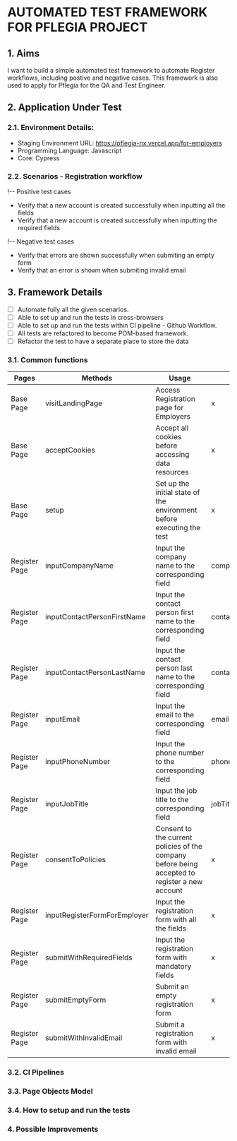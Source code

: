 # AUTOMATED TEST FRAMEWORK FOR PFLEGIA PROJECT

## 1. Aims
I want to build a simple automated test framework to automate Register workflows, including postive and negative cases. This framework is also used to apply for Pflegia for the QA and Test Engineer. 

## 2. Application Under Test
### 2.1. Environment Details: 
* Staging Environment URL: https://pflegia-nx.vercel.app/for-employers
* Programming Language: Javascript
* Core: Cypress

### 2.2. Scenarios - Registration workflow
!-- Positive test cases
* Verify that a new account is created successfully when inputting all the fields
* Verify that a new account is created successfully when inputting the required fields

!-- Negative test cases
* Verify that errors are shown successfully when submiting an empty form
* Verify that an error is shown when submiting invalid email

## 3. Framework Details
- [ ] Automate fully all the given scenarios.
- [ ] Able to set up and run the tests in cross-browsers
- [ ] Able to set up and run the tests within CI pipeline - Github Workflow.
- [ ] All tests are refactored to become POM-based framework.
- [ ] Refactor the test to have a separate place to store the data

### 3.1. Common functions
| Pages  | Methods | Usage | Input |
| ------------- | ------------- | ------------- | ------------- |
| Base Page | visitLandingPage | Access Registration page for Employers | x |
| Base Page | acceptCookies | Accept all cookies before accessing data resources | x | 
| Base Page | setup | Set up the initial state of the environment before executing the test | x | 
| Register Page | inputCompanyName | Input the company name to the corresponding field | companyName |
| Register Page | inputContactPersonFirstName | Input the contact person first name to the corresponding field | contactPersonFirstname |
| Register Page | inputContactPersonLastName | Input the contact person last name to the corresponding field | contactPersonLastname |
| Register Page | inputEmail | Input the email to the corresponding field | email | 
| Register Page | inputPhoneNumber | Input the phone number to the corresponding field | phoneNumber | 
| Register Page | inputJobTitle | Input the job title to the corresponding field | jobTitle | 
| Register Page | consentToPolicies | Consent to the current policies of the company before being accepted to register a new account | x | 
| Register Page | inputRegisterFormForEmployer | Input the registration form with all the fields | x | 
| Register Page | submitWithRequiredFields | Input the registration form with mandatory fields | x | 
| Register Page | submitEmptyForm | Submit an empty registration form | x | 
| Register Page | submitWithInvalidEmail | Submit a registration form with invalid email | x | 

### 3.2. CI Pipelines

### 3.3. Page Objects Model

### 3.4. How to setup and run the tests

### 4. Possible Improvements
